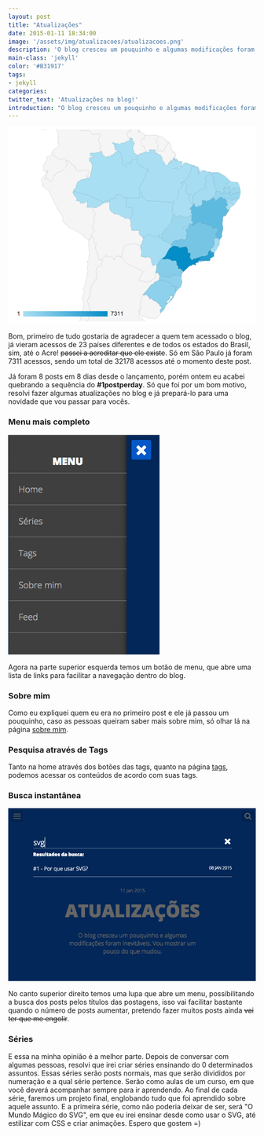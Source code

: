 ```yaml
---
layout: post
title: "Atualizações"
date: 2015-01-11 18:34:00
image: '/assets/img/atualizacoes/atualizacoes.png'
description: 'O blog cresceu um pouquinho e algumas modificações foram inevitáveis. Vou mostrar um pouco do que mudou.'
main-class: 'jekyll'
color: '#B31917'
tags:
- jekyll
categories:
twitter_text: 'Atualizações no blog!'
introduction: "O blog cresceu um pouquinho e algumas modificações foram inevitáveis. Vou mostrar um pouco do que mudou, como uma nova busca e um menu para facilitar o acesso."
---
```


![Acessos no Brasil](/assets/img/atualizacoes/brasil.png)

Bom, primeiro de tudo gostaria de agradecer a quem tem acessado o blog, já vieram acessos de 23 países diferentes e de todos os estados do Brasil, sim, até o Acre! <s>passei a acreditar que ele existe</s>. Só em São Paulo já foram 7311 acessos, sendo um total de 32178 acessos até o momento deste post.

Já foram 8 posts em 8 dias desde o lançamento, porém ontem eu acabei quebrando a sequência do **#1postperday**. Só que foi por um bom motivo, resolvi fazer algumas atualizações no blog e já prepará-lo para uma novidade que vou passar para vocês.

### Menu mais completo

![Menu do site](/assets/img/atualizacoes/menu-ativo.png)

Agora na parte superior esquerda temos um botão de menu, que abre uma lista de links para facilitar a navegação dentro do blog.

### Sobre mim

Como eu expliquei quem eu era no primeiro post e ele já passou um pouquinho, caso as pessoas queiram saber mais sobre mim, só olhar lá na página [sobre mim](/about).

### Pesquisa através de Tags

Tanto na home através dos botões das tags, quanto na página [tags](/tags), podemos acessar os conteúdos de acordo com suas tags.

### Busca instantânea

![Menu do site](/assets/img/atualizacoes/busca.png)

No canto superior direito temos uma lupa que abre um menu, possibilitando a busca dos posts pelos títulos das postagens, isso vai facilitar bastante quando o número de posts aumentar, pretendo fazer muitos posts ainda <s>vai ter que me engolir</s>.

### Séries

E essa na minha opinião é a melhor parte. Depois de conversar com algumas pessoas, resolvi que irei criar séries ensinando do 0 determinados assuntos. Essas séries serão posts normais, mas que serão divididos por numeração e a qual série pertence. Serão como aulas de um curso, em que você deverá acompanhar sempre para ir aprendendo. Ao final de cada série, faremos um projeto final, englobando tudo que foi aprendido sobre aquele assunto. E a primeira série, como não poderia deixar de ser, será "O Mundo Mágico do SVG", em que eu irei ensinar desde como usar o SVG, até estilizar com CSS e criar animações. Espero que gostem =)